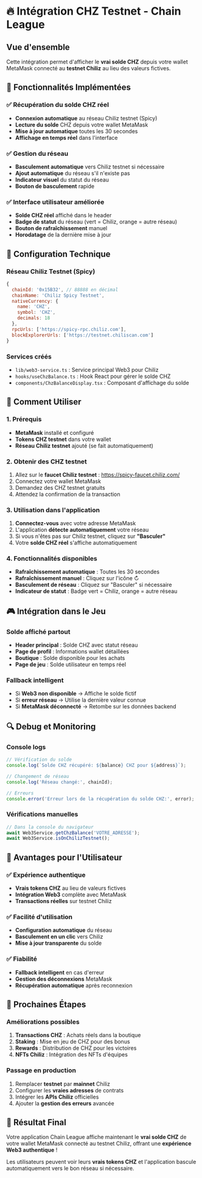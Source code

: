 # 🔥 Intégration CHZ Testnet - Chain League

## Vue d'ensemble

Cette intégration permet d'afficher le **vrai solde CHZ** depuis votre wallet MetaMask connecté au **testnet Chiliz** au lieu des valeurs fictives.

## 🎯 Fonctionnalités Implémentées

### ✅ **Récupération du solde CHZ réel**
- **Connexion automatique** au réseau Chiliz testnet (Spicy)
- **Lecture du solde** CHZ depuis votre wallet MetaMask
- **Mise à jour automatique** toutes les 30 secondes
- **Affichage en temps réel** dans l'interface

### ✅ **Gestion du réseau**
- **Basculement automatique** vers Chiliz testnet si nécessaire
- **Ajout automatique** du réseau s'il n'existe pas
- **Indicateur visuel** du statut du réseau
- **Bouton de basculement** rapide

### ✅ **Interface utilisateur améliorée**
- **Solde CHZ réel** affiché dans le header
- **Badge de statut** du réseau (vert = Chiliz, orange = autre réseau)
- **Bouton de rafraîchissement** manuel
- **Horodatage** de la dernière mise à jour

## 🔧 Configuration Technique

### **Réseau Chiliz Testnet (Spicy)**
```javascript
{
  chainId: '0x15B32', // 88888 en décimal
  chainName: 'Chiliz Spicy Testnet',
  nativeCurrency: {
    name: 'CHZ',
    symbol: 'CHZ',
    decimals: 18
  },
  rpcUrls: ['https://spicy-rpc.chiliz.com'],
  blockExplorerUrls: ['https://testnet.chiliscan.com']
}
```

### **Services créés**
- `lib/web3-service.ts` : Service principal Web3 pour Chiliz
- `hooks/useChzBalance.ts` : Hook React pour gérer le solde CHZ
- `components/ChzBalanceDisplay.tsx` : Composant d'affichage du solde

## 🚀 Comment Utiliser

### **1. Prérequis**
- **MetaMask** installé et configuré
- **Tokens CHZ testnet** dans votre wallet
- **Réseau Chiliz testnet** ajouté (se fait automatiquement)

### **2. Obtenir des CHZ testnet**
1. Allez sur le **faucet Chiliz testnet** : https://spicy-faucet.chiliz.com/
2. Connectez votre wallet MetaMask
3. Demandez des CHZ testnet gratuits
4. Attendez la confirmation de la transaction

### **3. Utilisation dans l'application**
1. **Connectez-vous** avec votre adresse MetaMask
2. L'application **détecte automatiquement** votre réseau
3. Si vous n'êtes pas sur Chiliz testnet, cliquez sur **"Basculer"**
4. Votre **solde CHZ réel** s'affiche automatiquement

### **4. Fonctionnalités disponibles**
- **Rafraîchissement automatique** : Toutes les 30 secondes
- **Rafraîchissement manuel** : Cliquez sur l'icône ↻
- **Basculement de réseau** : Cliquez sur "Basculer" si nécessaire
- **Indicateur de statut** : Badge vert = Chiliz, orange = autre réseau

## 🎮 Intégration dans le Jeu

### **Solde affiché partout**
- **Header principal** : Solde CHZ avec statut réseau
- **Page de profil** : Informations wallet détaillées
- **Boutique** : Solde disponible pour les achats
- **Page de jeu** : Solde utilisateur en temps réel

### **Fallback intelligent**
- Si **Web3 non disponible** → Affiche le solde fictif
- Si **erreur réseau** → Utilise la dernière valeur connue
- Si **MetaMask déconnecté** → Retombe sur les données backend

## 🔍 Debug et Monitoring

### **Console logs**
```javascript
// Vérification du solde
console.log(`Solde CHZ récupéré: ${balance} CHZ pour ${address}`);

// Changement de réseau
console.log('Réseau changé:', chainId);

// Erreurs
console.error('Erreur lors de la récupération du solde CHZ:', error);
```

### **Vérifications manuelles**
```javascript
// Dans la console du navigateur
await Web3Service.getChzBalance('VOTRE_ADRESSE');
await Web3Service.isOnChilizTestnet();
```

## 🎯 Avantages pour l'Utilisateur

### ✅ **Expérience authentique**
- **Vrais tokens CHZ** au lieu de valeurs fictives
- **Intégration Web3** complète avec MetaMask
- **Transactions réelles** sur testnet Chiliz

### ✅ **Facilité d'utilisation**
- **Configuration automatique** du réseau
- **Basculement en un clic** vers Chiliz
- **Mise à jour transparente** du solde

### ✅ **Fiabilité**
- **Fallback intelligent** en cas d'erreur
- **Gestion des déconnexions** MetaMask
- **Récupération automatique** après reconnexion

## 🚀 Prochaines Étapes

### **Améliorations possibles**
1. **Transactions CHZ** : Achats réels dans la boutique
2. **Staking** : Mise en jeu de CHZ pour des bonus
3. **Rewards** : Distribution de CHZ pour les victoires
4. **NFTs Chiliz** : Intégration des NFTs d'équipes

### **Passage en production**
1. Remplacer **testnet** par **mainnet** Chiliz
2. Configurer les **vraies adresses** de contrats
3. Intégrer les **APIs Chiliz** officielles
4. Ajouter la **gestion des erreurs** avancée

## 🎉 Résultat Final

Votre application Chain League affiche maintenant le **vrai solde CHZ** de votre wallet MetaMask connecté au testnet Chiliz, offrant une **expérience Web3 authentique** ! 

Les utilisateurs peuvent voir leurs **vrais tokens CHZ** et l'application bascule automatiquement vers le bon réseau si nécessaire. 